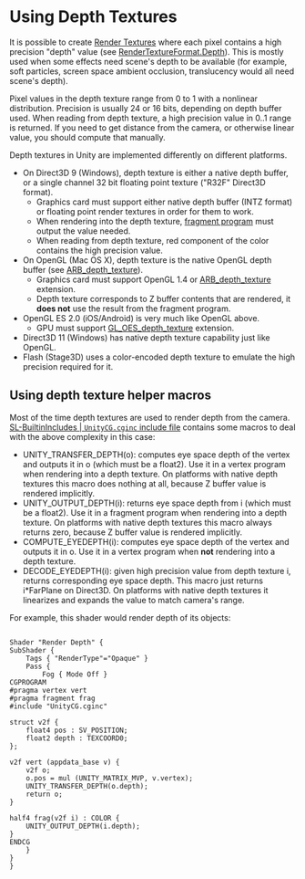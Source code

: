 Using Depth Textures
====================


It is possible to create [Render Textures](class-RenderTexture.html) where each pixel contains a high precision "depth" value (see [RenderTextureFormat.Depth](ScriptRef:RenderTextureFormat.Depth.html.html)). This is mostly used when some effects need scene's depth to be available (for example, soft particles, screen space ambient occlusion, translucency would all need scene's depth).

Pixel values in the depth texture range from 0 to 1 with a nonlinear distribution. Precision is usually 24 or 16 bits, depending on depth buffer used. When reading from depth texture, a high precision value in 0..1 range is returned. If you need to get distance from the camera, or otherwise linear value, you should compute that manually.

Depth textures in Unity are implemented differently on different platforms.
* On Direct3D 9 (Windows), depth texture is either a native depth buffer, or a single channel 32 bit floating point texture ("R32F" Direct3D format).
    * Graphics card must support either native depth buffer (INTZ format) or floating point render textures in order for them to work.
    * When rendering into the depth texture, [fragment program](SL-ShaderPrograms.html) must output the value needed.
    * When reading from depth texture, red component of the color contains the high precision value.
* On OpenGL (Mac OS X), depth texture is the native OpenGL depth buffer (see [ARB_depth_texture](http://www.opengl.org/registry/specs/ARB/depth_texture.txt.html)).
    * Graphics card must support OpenGL 1.4 or [ARB_depth_texture](http://www.opengl.org/registry/specs/ARB/depth_texture.txt.html) extension.
    * Depth texture corresponds to Z buffer contents that are rendered, it __does not__ use the result from the fragment program.
* OpenGL ES 2.0 (iOS/Android) is very much like OpenGL above.
    * GPU must support [GL_OES_depth_texture](http://www.khronos.org/registry/gles/extensions/OES/OES_depth_texture.txt.html) extension.
* Direct3D 11 (Windows) has native depth texture capability just like OpenGL.
* Flash (Stage3D) uses a color-encoded depth texture to emulate the high precision required for it.

Using depth texture helper macros
---------------------------------


Most of the time depth textures are used to render depth from the camera. [SL-BuiltinIncludes | `UnityCG.cginc` include file](SL-BuiltinIncludes|`UnityCG.cginc`includefile.html) contains some macros to deal with the above complexity in this case:
* <span class=component>UNITY_TRANSFER_DEPTH(o)</span>: computes eye space depth of the vertex and outputs it in <span class=component>o</span> (which must be a float2). Use it in a vertex program when rendering into a depth texture. On platforms with native depth textures this macro does nothing at all, because Z buffer value is rendered implicitly.
* <span class=component>UNITY_OUTPUT_DEPTH(i)</span>: returns eye space depth from <span class=component>i</span> (which must be a float2). Use it in a fragment program when rendering into a depth texture. On platforms with native depth textures this macro always returns zero, because Z buffer value is rendered implicitly.
* <span class=component>COMPUTE_EYEDEPTH(i)</span>: computes eye space depth of the vertex and outputs it in <span class=component>o</span>. Use it in a vertex program when __not__ rendering into a depth texture.
* <span class=component>DECODE_EYEDEPTH(i)</span>: given high precision value from depth texture <span class=component>i</span>, returns corresponding eye space depth. This macro just returns <span class=component>i*FarPlane</span> on Direct3D. On platforms with native depth textures it linearizes and expands the value to match camera's range.

For example, this shader would render depth of its objects:
````

Shader "Render Depth" {
SubShader {
    Tags { "RenderType"="Opaque" }
    Pass {
        Fog { Mode Off }
CGPROGRAM
#pragma vertex vert
#pragma fragment frag
#include "UnityCG.cginc"

struct v2f {
    float4 pos : SV_POSITION;
    float2 depth : TEXCOORD0;
};

v2f vert (appdata_base v) {
    v2f o;
    o.pos = mul (UNITY_MATRIX_MVP, v.vertex);
    UNITY_TRANSFER_DEPTH(o.depth);
    return o;
}

half4 frag(v2f i) : COLOR {
    UNITY_OUTPUT_DEPTH(i.depth);
}
ENDCG
    }
}
}
````
